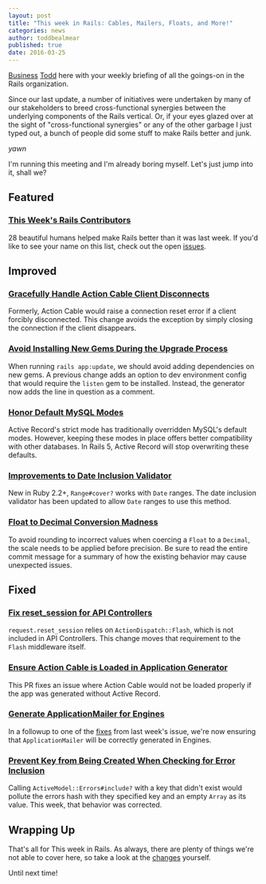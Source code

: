 ```yaml
---
layout: post
title: "This week in Rails: Cables, Mailers, Floats, and More!"
categories: news
author: toddbealmear
published: true
date: 2016-03-25
---
```


[Business](https://www.instagram.com/p/BDDjrm2ICFl/) [Todd](https://twitter.com/toddbealmear) here with your weekly briefing of all the goings-on in the Rails organization.

Since our last update, a number of initiatives were undertaken by many of our stakeholders to breed cross-functional synergies between the underlying components of the Rails vertical. Or, if your eyes glazed over at the sight of "cross-functional synergies" or any of the other garbage I just typed out, a bunch of people did some stuff to make Rails better and junk.

_yawn_

I'm running this meeting and I'm already boring myself. Let's just jump into it, shall we?

## Featured

### [This Week's Rails Contributors](http://contributors.rubyonrails.org/contributors/in-time-window/20160319-20160325)

28 beautiful humans helped make Rails better than it was last week. If you'd like to see your name on this list, check out the open [issues](https://github.com/rails/rails/issues).

## Improved

### [Gracefully Handle Action Cable Client Disconnects](https://github.com/rails/rails/pull/24259)

Formerly, Action Cable would raise a connection reset error if a client forcibly disconnected. This change avoids the exception by simply closing the connection if the client disappears.

### [Avoid Installing New Gems During the Upgrade Process](https://github.com/rails/rails/pull/24243)

When running `rails app:update`, we should avoid adding dependencies on new gems. A previous change adds an option to dev environment config that would require the `listen` gem to be installed. Instead, the generator now adds the line in question as a comment.

### [Honor Default MySQL Modes](https://github.com/rails/rails/pull/24167)

Active Record's strict mode has traditionally overridden MySQL's default modes. However, keeping these modes in place offers better compatibility with other databases. In Rails 5, Active Record will stop overwriting these defaults.

### [Improvements to Date Inclusion Validator](https://github.com/rails/rails/pull/24297)

New in Ruby 2.2+, `Range#cover?` works with `Date` ranges. The date inclusion validator has been updated to allow `Date` ranges to use this method.

### [Float to Decimal Conversion Madness](https://github.com/rails/rails/commit/c7d3bd48dff0a509f5c21ec8864cb4f774d604e6)

To avoid rounding to incorrect values when coercing a `Float` to a `Decimal`, the scale needs to be applied before precision. Be sure to read the entire commit message for a summary of how the existing behavior may cause unexpected issues.

## Fixed

### [Fix reset\_session for API Controllers](https://github.com/rails/rails/pull/24229)

`request.reset_session` relies on `ActionDispatch::Flash`, which is not included in API Controllers. This change moves that requirement to the `Flash` middleware itself.

### [Ensure Action Cable is Loaded in Application Generator](https://github.com/rails/rails/pull/24196)

This PR fixes an issue where Action Cable would not be loaded properly if the app was generated without Active Record.

### [Generate ApplicationMailer for Engines](https://github.com/rails/rails/pull/24164)

In a followup to one of the [fixes](https://github.com/rails/rails/pull/24161) from last week's issue, we're now ensuring that `ApplicationMailer` will be correctly generated in Engines.

### [Prevent Key from Being Created When Checking for Error Inclusion](https://github.com/rails/rails/pull/24299)

Calling `ActiveModel::Errors#include?` with a key that didn't exist would pollute the errors hash with they specified key and an empty `Array` as its value. This week, that behavior was corrected.

## Wrapping Up

That's all for This week in Rails. As always, there are plenty of things we're not able to cover here, so take a look at the [changes](https://github.com/rails/rails/compare/master@%7B2016-03-19%7D...@%7B2016-03-25%7D) yourself.

Until next time!
